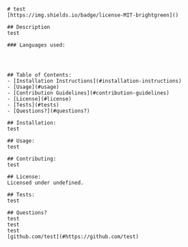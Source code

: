 
    # test
    [https://img.shields.io/badge/license-MIT-brightgreen]()
    
    ## Description
    test

    ### Languages used:
    
                 
        

    ## Table of Contents:
    - [Installation Instructions](#installation-instructions)
    - [Usage](#usage)
    - [Contribution Guidelines](#contribution-guidelines)
    - [License](#license)
    - [Tests](#tests)
    - [Questions?](#questions?)

    ## Installation:
    test

    ## Usage:
    test
    
    ## Contributing:
    test

    ## License:
    Licensed under undefined.

    ## Tests:
    test

    ## Questions?
    test
    test
    test
    [github.com/test](#https://github.com/test)

    